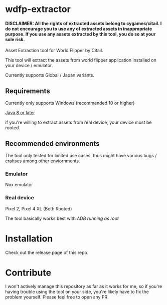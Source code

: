# wdfp-extractor

#### DISCLAIMER: All the rights of extracted assets belong to cygames/citail. I do not encourage you to use any of extracted assets in inappropriate purpose. If you use any assets extracted by this tool, you do so at your sole risk.

Asset Extraction tool for World Flipper by Citail.

This tool will extract the assets from world flipper application installed on your device / emulator.

Currently supports Global / Japan variants.

## Requirements

Currently only supports Windows (recommended 10 or higher)

[Java 8 or later](https://www.java.com/ko/download/)

if you're willing to extract assets from real device, your device must be rooted.

## Recommended environments

The tool only tested for limited use cases, thus might have various bugs / crahses among other enviornments.

### Emulator

Nox emulator

### Real device

Pixel 2, Pixel 4 XL (Both Rooted)

The tool basically works best with *ADB running as root*

# Installation

Check out the release page of this repo.

# Contribute

I won't actively manage this repository as far as it works for me, so if you're having trouble using the tool on your side, you're likely have to fix the problem yourself. Please feel free to open any PR.




